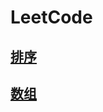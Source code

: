# LeetCode
## [排序](https://github.com/WhCannon/LeetCode/tree/master/Sort/README.MD)
## [数组](https://github.com/WhCannon/LeetCode/tree/master/Array/README.MD)
